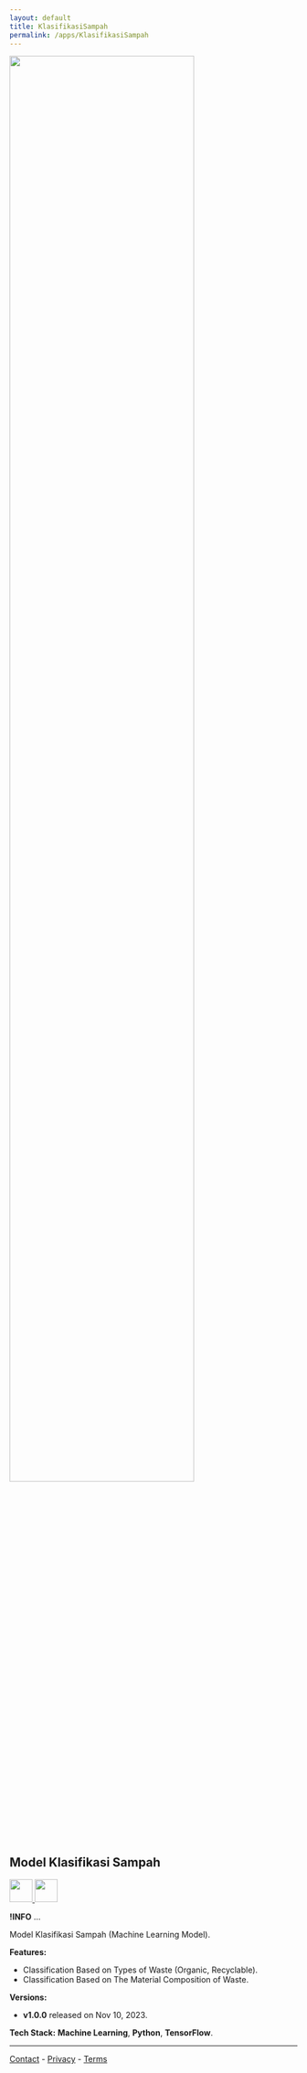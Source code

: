 ```yaml
---
layout: default
title: KlasifikasiSampah
permalink: /apps/KlasifikasiSampah
---
```


<div class="text-center">
  <picture>
    <source srcset="{{ site.baseurl }}/assets/apps/klasifikasisampah/klasifikasi_sampah_prev.jpg" width="80%" media="(prefers-color-scheme: dark)">
    <img src="{{ site.baseurl }}/assets/apps/klasifikasisampah/klasifikasi_sampah_prev.jpg" width="80%">
  </picture>
</div>

## Model Klasifikasi Sampah

<p class="no-marker-link">
<a href="https://drive.google.com/file/d/1t8NqKHHshL6EKWyJ-F0cpwLz3c3PDC4g/view?usp=sharing" target="_blank">
  <picture>
      <source srcset="{{ site.baseurl }}/assets/badges/touch.svg" height="40">
      <img src="{{ site.baseurl }}/assets/badges/touch.svg" height="40">
  </picture>
</a>
<a href="{{ site.links.notes }}" target="_blank"  class="pe-none" tabindex="-1" aria-disabled="true">
  <picture>
      <source srcset="{{ site.baseurl }}/assets/badges/google-play-store-badge.svg" height="40">
      <img src="{{ site.baseurl }}/assets/badges/google-play-store-badge.svg" height="40">
  </picture>
</a>
</p>

**!INFO** ...

<p align="justify">
Model Klasifikasi Sampah (Machine Learning Model).
</p>

**Features:**

- Classification Based on Types of Waste (Organic, Recyclable).
- Classification Based on The Material Composition of Waste.

**Versions:**
- **v1.0.0** released on Nov 10, 2023.

**Tech Stack:** **Machine Learning**, **Python**, **TensorFlow**.

---

<a href="mailto:agussmkertjhaan@gmail.com">Contact</a> - <a href="./privacy">Privacy</a> - <a href="./terms">Terms</a>
